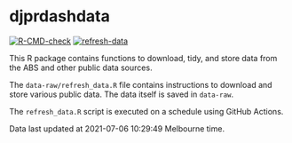 
<!-- README.md is generated from README.Rmd. Please edit that file -->

# djprdashdata

<!-- badges: start -->

[![R-CMD-check](https://github.com/djpr-data/djprdashdata/workflows/R-CMD-check/badge.svg)](https://github.com/djpr-data/djprdashdata/actions)
[![refresh-data](https://github.com/djpr-data/djprdashdata/workflows/refresh-data/badge.svg)](https://github.com/djpr-data/djprdashdata/actions)
<!-- badges: end -->

This R package contains functions to download, tidy, and store data from
the ABS and other public data sources.

The `data-raw/refresh_data.R` file contains instructions to download and
store various public data. The data itself is saved in `data-raw`.

The `refresh_data.R` script is executed on a schedule using GitHub
Actions.

Data last updated at 2021-07-06 10:29:49 Melbourne time.
